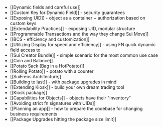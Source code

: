 
- [[Dynamic fields and careful use]]
- [[Custom Key for Dynamic Field]] - security guarantees 
- [[Exposing UID]] - object as a container + authorization based on custom keys
- [[Extendability Practices]] - exposing UID, modular structure
- [[Programmable Transactions and the way they change Sui Move]]
- [[BCS - efficiency and customization]]
- [[Utilizing Display for speed and efficiency]] - using FN quick dynamic field access to
- [[Sui Creator Bundle]] - simple scenario for the most common use case
- [[Coin and Balance]]
- [[Potato Sack (Bag in a HotPotato)]] 
- [[Rolling Potato]] - potato with a counter 
- [[SuiFrens Architecture]]
- [[Building to last]] - with package upgrades in mind
- [[Extending Kiosk]] - build your own dream trading tool
- [[Kiosk package]]
- [[Capabilities for Objects]] - objects have their "inventory" 
- [[Avoiding strict fn signatures with UIDs]]
- [[Planning an app]] - how to prepare the codebase for changing business requirements
- [[Package Upgrades hitting the package size limit]] 
